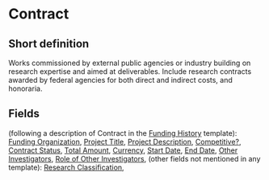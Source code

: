 # Contract
## Short definition
Works commissioned by external public agencies or industry building on research expertise and aimed at deliverables. Include research contracts awarded by federal agencies for both direct and indirect costs, and honoraria.
## Fields
(following a description of Contract in the [Funding History](../Templates/Funding%20History.md) template):
[Funding Organization](../Object-Fields/Contract/Funding%20Organization.md),
[Project Title](../Object-Fields/Contract/Project%20Title.md),
[Project Description](../Object-Fields/Contract/Project%20Description.md),
[Competitive?](../Object-Fields/Contract/Competitive.md),
[Contract Status](../Object-Fields/Contract/Contract%20Status.md),
[Total Amount](../Object-Fields/Contract/Total%20Amount.md),
[Currency](../Object-Fields/Contract/Currency.md),
[Start Date](../Object-Fields/Contract/Start%20Date.md),
[End Date](../Object-Fields/Contract/End%20Date.md),
[Other Investigators](../Object-Fields/Contract/Other%20Investigators.md),
[Role of Other Investigators](../Object-Fields/Contract/Role%20of%20Other%20Investigators.md),
(other fields not mentioned in any template):
[Research Classification](../Object-Fields/Contract/Research%20Classification.md),
